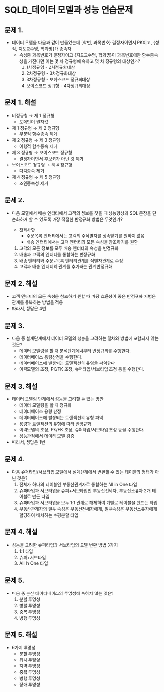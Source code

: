 # SQLD_데이터 모델과 성능 연습문제

## 문제 1.

- 데이터 모델을 다음과 같이 만들었는데 {학번, 과목번호} 결정자이면서 PK이고, {성적, 지도교수명, 학과명}가 종속자
  - 속성중 과목번호가 결정자이고 {지도교수명, 학과명}이 과목번호에만 함수종속성을 가진다면 이는 몇 차 정규형에 속하고 몇 차 정규형의 대상인가?
    1. 1차정규형 - 2차정규화대상
    2. 2차정규형 - 3차정규화대상
    3. 3차정규형 - 보이스코드 정규화대상
    4. 보이스코드 정규형 - 4차정규화대상



## 문제 1. 해설

- 비정규형 → 제 1 정규형
  - 도메인이 원자값
- 제 1 정규형 → 제 2 정규형
  - 부분적 함수종속 제거
- 제 2 정규형 → 제 3 정규형
  - 이행적 함수종속 제거
- 제 3 정규형 → 보이스코드 정규형
  - 결정자이면서 후보키가 아닌 것 제거
- 보이스코드 정규형 → 제 4 정규형
  - 다치종속 제거
- 제 4 정규형 → 제 5 정규형
  - 조인종속성 제거



## 문제 2.

- 다음 모델에서 배송 엔터티에서 고객의 정보를 찾을 때 성능향상과 SQL 문장을 단순화하게 할 수 있도록 가장 적절한 반정규화 방법은 무엇인가?

  - 전제사항
    - 주문목록 엔터티에서는 고객의 주식별자를 상속받기를 원하지 않음
    - 배송 엔터티에서는 고객 엔터티의 모든 속성을 참조하기를 원함

  1. 고객의 모든 정보를 모두 배송 엔터티의 속성을 반정규화
  2. 배송과 고객의 엔터티를 통합하는 반정규화
  3. 배송 엔터티와 주문+목록 엔터티관계를 식별자관계로 수정
  4. 고객과 배송 엔터티의 관계를 추가하는 관계반정규화



## 문제 2. 해설

- 고객 엔터티의 모든 속성을 참조하기 원할 때 가장 효율성이 좋은 반정규화 기법은 관계를 중복하는 방법을 적용
- 따라서, 정답은 4번



## 문제 3.

- 다음 중 설계단계에서 데이터 모델의 성능을 고려하는 절차와 방법에 포함되지 않는 것은?
  - 데이터 모델링을 할 때 분석단계에서부터 반정규화를 수행한다.
  - 데이터베이스 용량산정을 수행한다.
  - 데이터베이스에 발생되는 트랜잭션의 유형을 파악한다
  - 이력모델의 조정, PK/FK 조정, 슈퍼타입/서브타입 조정 등을 수행한다.



## 문제 3. 해설

- 데이터 모델링 단계에서 성능을 고려할 수 있는 방안
  - 데이터 모델링을 할 때 정규화
  - 데이터베이스 용량 산정
  - 데이터베이스에 발생되는 트랜잭션의 유형 파악
  - 용량과 트랜잭션의 유형에 따라 반정규화
  - 이력모델의 조정, PK/FK 조정, 슈퍼타입/서브타입 조정 등을 수행한다.
  - 성능관점에서 데이터 모델 검증
- 따라서, 정답은 1번



## 문제 4.

- 다음 슈퍼타입/서브타입 모델에서 설계단계에서 변환할 수 있는 테이블의 형태가 아닌 것은?
  1. 전체가 하나의 테이블인 부동산관계자로 통합하는 All in One 타입
  2. 슈퍼타입과 서브타입을 슈퍼+서브타입인  부동산전세자, 부동산소유자 2개 테이블로 만든 타입
  3. 슈퍼타입과 서브타입을 모두 1:1 관계로 해체하여 개별로 테이블을 만드는 타입
  4. 부동산관계자의 일부 속성은 부동산전세자에게, 일부속성은 부동산소유자에게 할당하여 배치하는 수평분할 타입



## 문제 4. 해설

- 성능을 고려한 슈퍼타입과 서브타입의 모델 변환 방법 3가지
  1. 1:1 타입
  2. 슈퍼+서브타입
  3. All In One 타입



## 문제 5.

- 다음 중 분산 데이터베이스의 투명성에 속하지 않는 것은?
  1. 분할 투명성
  2. 병렬 투명성
  3. 중복 투명성
  4. 병행 투명성



## 문제 5. 해설

- 6가지 투명성
  - 분할 투명성
  - 위치 투명성
  - 지역 투명성
  - 중복 투명성
  - 병행 투명성
  - 장애 투명성



